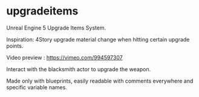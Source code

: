 # upgradeitems
Unreal Engine 5 Upgrade Items System.

Inspiration: 4Story upgrade material change when hitting certain upgrade points.

Video preview : https://vimeo.com/994597307

Interact with the blacksmith actor to upgrade the weapon.

Made only with blueprints, easily readable with comments everywhere and specific variable names.
